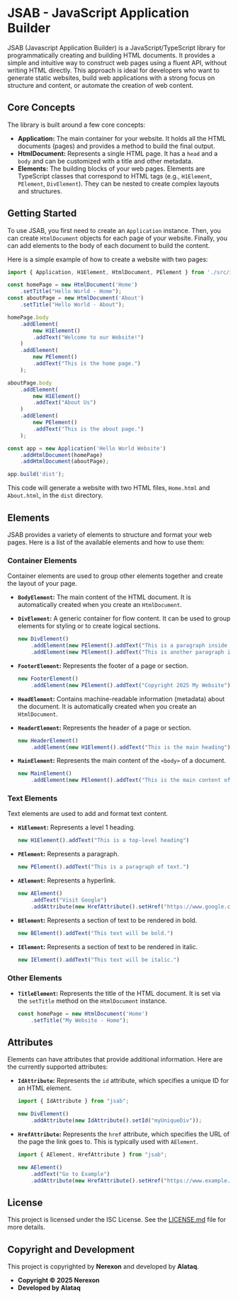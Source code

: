 # JSAB - JavaScript Application Builder

JSAB (Javascript Application Builder) is a JavaScript/TypeScript library for programmatically creating and building HTML documents. It provides a simple and intuitive way to construct web pages using a fluent API, without writing HTML directly. This approach is ideal for developers who want to generate static websites, build web applications with a strong focus on structure and content, or automate the creation of web content.

## Core Concepts

The library is built around a few core concepts:

*   **Application:** The main container for your website. It holds all the HTML documents (pages) and provides a method to build the final output.
*   **HtmlDocument:** Represents a single HTML page. It has a `head` and a `body` and can be customized with a title and other metadata.
*   **Elements:** The building blocks of your web pages. Elements are TypeScript classes that correspond to HTML tags (e.g., `H1Element`, `PElement`, `DivElement`). They can be nested to create complex layouts and structures.

## Getting Started

To use JSAB, you first need to create an `Application` instance. Then, you can create `HtmlDocument` objects for each page of your website. Finally, you can add elements to the body of each document to build the content.

Here is a simple example of how to create a website with two pages:

```typescript
import { Application, H1Element, HtmlDocument, PElement } from './src/index';

const homePage = new HtmlDocument('Home')
    .setTitle("Hello World - Home");
const aboutPage = new HtmlDocument('About')
    .setTitle("Hello World - About");

homePage.body
    .addElement(
        new H1Element()
        .addText("Welcome to our Website!")
    )
    .addElement(
        new PElement()
        .addText("This is the home page.")
    );

aboutPage.body
    .addElement(
        new H1Element()
        .addText("About Us")
    )
    .addElement(
        new PElement()
        .addText("This is the about page.")
    );

const app = new Application('Hello World Website')
    .addHtmlDocument(homePage)
    .addHtmlDocument(aboutPage);

app.build('dist');
```

This code will generate a website with two HTML files, `Home.html` and `About.html`, in the `dist` directory.

## Elements

JSAB provides a variety of elements to structure and format your web pages. Here is a list of the available elements and how to use them:

### Container Elements

Container elements are used to group other elements together and create the layout of your page.

*   **`BodyElement`:** The main content of the HTML document. It is automatically created when you create an `HtmlDocument`.
*   **`DivElement`:** A generic container for flow content. It can be used to group elements for styling or to create logical sections.

    ```typescript
    new DivElement()
        .addElement(new PElement().addText("This is a paragraph inside a div."))
        .addElement(new PElement().addText("This is another paragraph inside the same div."))
    ```

*   **`FooterElement`:** Represents the footer of a page or section.

    ```typescript
    new FooterElement()
        .addElement(new PElement().addText("Copyright 2025 My Website"))
    ```

*   **`HeadElement`:** Contains machine-readable information (metadata) about the document. It is automatically created when you create an `HtmlDocument`.
*   **`HeaderElement`:** Represents the header of a page or section.

    ```typescript
    new HeaderElement()
        .addElement(new H1Element().addText("This is the main heading"))
    ```

*   **`MainElement`:** Represents the main content of the `<body>` of a document.

    ```typescript
    new MainElement()
        .addElement(new PElement().addText("This is the main content of the page."))
    ```

### Text Elements

Text elements are used to add and format text content.

*   **`H1Element`:** Represents a level 1 heading.

    ```typescript
    new H1Element().addText("This is a top-level heading")
    ```

*   **`PElement`:** Represents a paragraph.

    ```typescript
    new PElement().addText("This is a paragraph of text.")
    ```

*   **`AElement`:** Represents a hyperlink.

    ```typescript
    new AElement()
        .addText("Visit Google")
        .addAttribute(new HrefAttribute().setHref("https://www.google.com"));
    ```

*   **`BElement`:** Represents a section of text to be rendered in bold.

    ```typescript
    new BElement().addText("This text will be bold.")
    ```

*   **`IElement`:** Represents a section of text to be rendered in italic.

    ```typescript
    new IElement().addText("This text will be italic.")
    ```

### Other Elements

*   **`TitleElement`:** Represents the title of the HTML document. It is set via the `setTitle` method on the `HtmlDocument` instance.

    ```typescript
    const homePage = new HtmlDocument('Home')
        .setTitle("My Website - Home");
    ```

## Attributes

Elements can have attributes that provide additional information. Here are the currently supported attributes:

*   **`IdAttribute`:** Represents the `id` attribute, which specifies a unique ID for an HTML element.

    ```typescript
    import { IdAttribute } from "jsab";

    new DivElement()
        .addAttribute(new IdAttribute().setId("myUniqueDiv"));
    ```

*   **`HrefAttribute`:** Represents the `href` attribute, which specifies the URL of the page the link goes to. This is typically used with `AElement`.

    ```typescript
    import { AElement, HrefAttribute } from "jsab";

    new AElement()
        .addText("Go to Example")
        .addAttribute(new HrefAttribute().setHref("https://www.example.com"));
    ```

## License

This project is licensed under the ISC License. See the [LICENSE.md](LICENSE.md) file for more details.

## Copyright and Development

This project is copyrighted by **Nerexon** and developed by **Alataq**.

*   **Copyright © 2025 Nerexon**
*   **Developed by Alataq**
